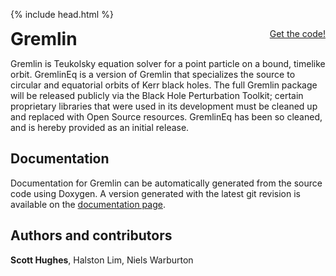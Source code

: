 {% include head.html %}

<p>
 <h1 style="display:inline">Gremlin</h1> <span style="float:right;"><a href="{{ site.github.repository_url }}" class = "code_btn">Get the code!</a></span>
</p>

Gremlin is Teukolsky equation solver for a point particle on a bound, timelike orbit. GremlinEq is a version of Gremlin that specializes the source to circular and equatorial orbits of Kerr black holes. The full Gremlin package will be released publicly via the Black Hole Perturbation Toolkit; certain proprietary libraries that were used in its development must be cleaned up and replaced with Open Source resources. GremlinEq has been so cleaned, and is hereby provided as an initial release. 

## Documentation

Documentation for Gremlin can be automatically generated from the source code using Doxygen. A
version generated with the latest git revision is available on the [documentation page](doc).

## Authors and contributors

**Scott Hughes**, Halston Lim, Niels Warburton
